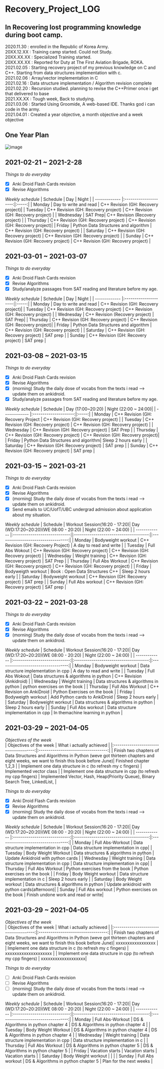 # Recovery_Project_LOG

## In Recovering lost programming knowledge during boot camp.

2020.11.30 : enrolled in the Republic of Korea Army.  
20XX.12.XX : Training camp started. Could not Study.  
20XX.XX.XX : Specialized Training started.  
20XX.XX.XX : Reported for Duty at The First Aviation Brigade, ROKA.  
2021.02.05 : Starting recovery project of my previous knowledge on C and C++. Starting from data structures implementation with c.  
2021.02.06 : Array/vector implementation in C  
2021.02.16 : Data structure implementation / Algorithm revision complete  
2021.02.20 : Recursion studied. planning to revise the C++Primer once i get that delivered to base  
2021.XX.XX : Tough week, Back to studying.  
2021.03.06 : Started Using Groomide, A web-based IDE. Thanks god i can code in the army.  
2021.04.01 : Created a year objective, a month objective and a week objective
## One Year Plan
![image](https://user-images.githubusercontent.com/61619422/112743611-af7cdf80-8fd3-11eb-870a-9e929cb84881.png)

## 2021-02-21 ~ 2021-2-28
*Things to do everyday*
- [x] Anki Droid Flash Cards revision
- [x] Revise Algorithms  

*Weekly schedule*
| Schedule      | Day                   | Night |
| ------------- |:---------------------:|:-----:|
| Monday        | Day to write and read | C++ Revision (GH: Recovery project)|
| Tuesday       | C++ Revision (GH: Recovery project) |   C++ Revision (GH: Recovery project) |
| Wednesday     | SAT Prep|    C++ Revision (Recovery project) |
| Thursday      | C++ Revision (GH: Recovery project) | C++ Revision (GH: Recovery project)|
| Friday        | Python Data Structures and algorithm      |  C++ Revision (GH: Recovery project) |
| Saturday      | C++ Revision (GH: Recovery project) |  C++ Revision (GH: Recovery project) |
| Sunday        | C++ Revision (GH: Recovery project) | C++ Revision (GH: Recovery project) |

## 2021-03-01 ~ 2021-03-07
*Things to do everyday*
- [x] Anki Droid Flash Cards revision
- [x] Revise Algorithms  
- [x] Study/analyze passages from SAT reading and literature before my age.

*Weekly schedule*
| Schedule      | Day                   | Night |
| ------------- |:---------------------:|:-----:|
| Monday        | Day to write and read | C++ Revision (GH: Recovery project)|
| Tuesday       | C++ Revision (GH: Recovery project) |   C++ Revision (GH: Recovery project) |
| Wednesday     | C++ Revision (Recovery project)  | SAT Prep|
| Thursday      | C++ Revision (GH: Recovery project) | C++ Revision (GH: Recovery project)|
| Friday        | Python Data Structures and algorithm      |  C++ Revision (GH: Recovery project) |
| Saturday      | C++ Revision (GH: Recovery project) | SAT prep |
| Sunday        | C++ Revision (GH: Recovery project) | SAT prep |

## 2021-03-08 ~ 2021-03-15
*Things to do everyday*
- [x] Anki Droid Flash Cards revision
- [x] Revise Algorithms  
- [x] (morning) Study the daily dose of vocabs from the texts i read --> update them on ankidroid.
- [x] Study/analyze passages from SAT reading and literature before my age.

*Weekly schedule*
| Schedule      | Day (17:00~20:20)                   | Night (22:00 ~ 24:00)|
| ------------- |:---------------------:|:-----:|
| Monday        | C++ Revision (GH: Recovery Project  | C++ Revision (GH: Recovery project) |
| Tuesday       | C++ Revision (GH: Recovery project) | C++ Revision (GH: Recovery project) |
| Wednesday     | C++ Revision (GH: Recovery project) | SAT Prep |
| Thursday      | C++ Revision (GH: Recovery project) | C++ Revision (GH: Recovery project)|
| Friday        | Python Data Structures and algorithm| Sleep 2 hours early |
| Saturday      | C++ Revision (GH: Recovery project) | SAT prep |
| Sunday        | C++ Revision (GH: Recovery project) | SAT prep |

## 2021-03-15 ~ 2021-03-21
*Things to do everyday*
- [x] Anki Droid Flash Cards revision
- [x] Revise Algorithms  
- [x] (morning) Study the daily dose of vocabs from the texts i read --> update them on ankidroid.
- [x] Send emails to UC/UofT/UBC undergrad admission about application about my situation.

*Weekly schedule*
| Schedule      | Workout Session(16:20 - 17:20)| Day (WD:17:20~20:20)(WE 08:00 - 20:20) | Night (22:00 ~ 24:00)               |
| ------------- |:-----------------------------:|:--------------------------------------:|:-----------------------------------:|
| Monday        |       Bodyweight workout      | C++ Revision (GH: Recovery Project)    | A day to read and write             |
| Tuesday       |       Full Abs Wokout         | C++ Revision (GH: Recovery project)    | C++ Revision (GH: Recovery project) |
| Wednesday     |       Weight training         | C++ Revision (GH: Recovery project)    | SAT Prep                            |
| Thursday      |       Full Abs Workout        | C++ Revision (GH: Recovery project)    | C++ Revision (GH: Recovery project) |
| Friday        |       Bodyweigth workout      | Book : Open Data Structures C++        | Sleep 2 hours early                 |
| Saturday      |       Bodyweight workout      | C++ Revision (GH: Recovery project)    | SAT prep                            |
| Sunday        |       Full Abs workout        | C++ Revision (GH: Recovery project)    | SAT prep                            |

## 2021-03-22 ~ 2021-03-28
*Things to do everyday*
- [x] Anki Droid Flash Cards revision
- [x] Revise Algorithms  
- [x] (morning) Study the daily dose of vocabs from the texts i read --> update them on ankidroid.

*Weekly schedule*
| Schedule      | Workout Session(16:20 - 17:20)| Day (WD:17:20~20:20)(WE 08:00 - 20:20) | Night (22:00 ~ 24:00)               |
| ------------- |:-----------------------------:|:--------------------------------------:|:-----------------------------------:|
| Monday        |       Bodyweight workout      | Data structure implementation in cpp   | A day to read and write             |
| Tuesday       |       Full Abs Wokout         | Data structures & algorithms in python | C++ Revision (Ankidroid)            |
| Wednesday     |       Weight training         | Data structures & algorithms in python | python exercises on the book        |
| Thursday      |       Full Abs Workout        | C++ Revision on AnkiDroid              | Python Exercises on the book        |
| Friday        |       Bodyweigth workout      | Add Python cards to AnkiDroid          | Sleep 2 hours early                 |
| Saturday      |       Bodyweight workout      | Data structures & algorithms in python | Sleep 2 hours early                 |
| Sunday        |       Full Abs workout        | Data structure implementation in cpp   | In themachine learning in python    |

## 2021-03-29 ~ 2021-04-05
*Objectives of the week*  
| Objectives of the week                 | What i actually achieved            |
|:--------------------------------------:|:-----------------------------------:|
| Finish two chapters of Data Structures and Algorithms in Python (weve got thirteen chapters and eight weeks, we want to finish this book before June)| Finished chapter 1,2,3 |
| Implement one data structure in c  (to refresh my c fingers) |   Implemented vector class  |
| Implement one data structure in cpp (to refresh my cpp fingers)   | Implemented Vector, Hash, Heap(Priority Queue), Binary Search Tree, LinkedList, |  

*Things to do everyday*  
- [x] Anki Droid Flash Cards revision
- [x] Revise Algorithms  
- [x] (morning) Study the daily dose of vocabs from the texts i read --> update them on ankidroid.

*Weekly schedule*
| Schedule      | Workout Session(16:20 - 17:20)| Day (WD:17:20~20:20)(WE 08:00 - 20:20) | Night (22:00 ~ 24:00)               |
| ------------- |:-----------------------------:|:--------------------------------------:|:-----------------------------------:|
| Monday        |       Full Abs-Workout        | Data structure implementation in cpp   | Data structure implementation in cpp|
| Tuesday       |       Body Weight Workout     | Data structures & algorithms in python | Update Ankidroid with python cards  |
| Wednesday     |       Weight training         | Data structure implementation in cpp   | Data structure implementation in cpp|
| Thursday      |       Full Abs Workout        | Python exercises from the book         | Python exercises on the book        |
| Friday        |       Body Weight workout     | Data structure implementation in c     | Sleep 2 hours early                 |
| Saturday      |       Body Weight workout     | Data structures & algorithms in python | Update ankidroid with python cards(afternoon)|
| Sunday        |       Full Abs workout        | Python exercises on the book           | Finish undone work and read or write|


## 2021-03-29 ~ 2021-04-05
*Objectives of the week*  
| Objectives of the week                 | What i actually achieved            |
|:--------------------------------------:|:-----------------------------------:|
| Finish two chapters of Data Structures and Algorithms in Python (weve got thirteen chapters and eight weeks, we want to finish this book before June)| xxxxxxxxxxxxxxxxx |
| Implement one data structure in c  (to refresh my c fingers) |   xxxxxxxxxxxxxxxxxxxx  |
| Implement one data structure in cpp (to refresh my cpp fingers)   | xxxxxxxxxxxxxxxxxxx|  

*Things to do everyday*  
- [ ] Anki Droid Flash Cards revision
- [ ] Revise Algorithms  
- [ ] (morning) Study the daily dose of vocabs from the texts i read --> update them on ankidroid.

*Weekly schedule*
| Schedule      | Workout Session(16:20 - 17:20)| Day (WD:17:20~20:20)(WE 08:00 - 20:20) | Night (22:00 ~ 24:00)               |
| ------------- |:-----------------------------:|:--------------------------------------:|:-----------------------------------:|
| Monday        |       Full Abs-Workout        | DS & Algorithms in python chapter 4    | DS & Algorithms in python chapter 4 |
| Tuesday       |       Body Weight Workout     | DS & Algorithms in python chapter 4    | DS & Algorithms in python chapter 4 |
| Wednesday     |       Weight training         | Data structure implementation in cpp   | Data structure implementation in c  |
| Thursday      |       Full Abs Workout        | DS & Algorithms in python chapter 5    | DS & Algorithms in python chapter 5 |
| Friday        |       Vacation starts         | Vacation starts                        | Vacation starts                     |
| Saturday      |       Body Weight workout     |                                        |                                     |
| Sunday        |       Full Abs workout        | DS & Algorithms in python chapter 5    | Plan for the next weeks             |

